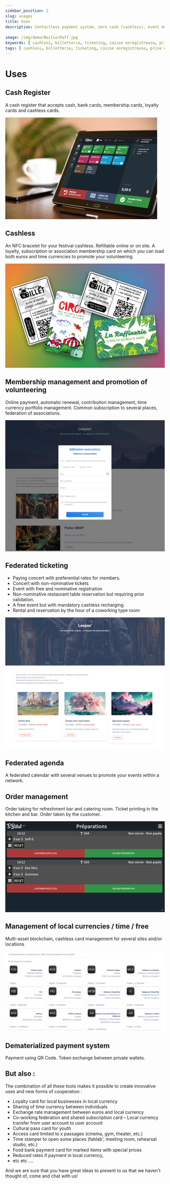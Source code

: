 ```yaml
---
sidebar_position: 2
slug: usages
title: Uses
description: Contactless payment system, zero cash (cashless), event management, catering room management, associative engagement and online ticket purchasing... but not only that !

image: /img/demo/BoitierRaff.jpg
keywords: [ cashless, billetterie, ticketing, caisse enregistreuse, prise de commandes, paiement dématérialisé, monnaies locales, monnaies temps, logiciel libre, open source, coopérative, cash register, order taking, dematerialized payment, local currencies, time currencies, free software, open source, cooperative ]
tags: [ cashless, billetterie, ticketing, caisse enregistreuse, prise de commandes, paiement dématérialisé, monnaies locales, monnaies temps, logiciel libre, open source, coopérative, cash register, order taking, dematerialized payment, local currencies, time currencies, free software, open source, cooperative ]
---
```

# Uses 

## Cash Register

A cash register that accepts cash, bank cards, membership cards, loyalty cards and cashless cards.

![caisse1](/img/demo/maq2-420.jpg)

## Cashless

An NFC bracelet for your festival cashless. Refillable online or on site. A loyalty, subscription or association membership card 
on which you can load both euros and time currencies to promote your volunteering.

![caisse1](/img/demo/cartes.jpg)

## Membership management and promotion of volunteering

Online payment, automatic renewal, contribution management, time currency portfolio management.
Common subscription to several places, federation of associations.

![adhésion](/img/demo/BilletDemo4_adhesion.jpg)

## Federated ticketing

- Paying concert with preferential rates for members.
- Concert with non-nominative tickets
- Event with free and nominative registration
- Non-nominative restaurant table reservation but requiring prior validation.
- A free event but with mandatory cashless recharging.
- Rental and reservation by the hour of a coworking type room

![billet](/img/demo/BilletDemo1.jpg)

## Federated agenda

A federated calendar with several venues to promote your events within a network.

## Order management

Order taking for refreshment bar and catering room. Ticket printing in the kitchen and bar. Order taken by the customer.

![commande](/img/demo/CashlessDemo6.jpg)

## Management of local currencies / time / free

Multi-asset blockchain, cashless card management for several sites and/or locations

![fedow](/img/demo/fedow_beta.jpg)

## Dematerialized payment system

Payment using QR Code. Token exchange between private wallets.


## But also :

The combination of all these tools makes it possible to create innovative uses and new forms of cooperation :

- Loyalty card for local businesses in local currency
- Sharing of time currency between individuals
- Exchange rate management between euros and local currency
- Co-working federation and shared subscription card
– Local currency transfer from user account to user account
- Cultural pass card for youth
- Access card limited to x passages (cinema, gym, theater, etc.)
- Time stamper to open some places (fablab', meeting room, rehearsal studio, etc.)
- Food bank payment card for marked items with special prices
- Reduced rates if payment in local currency,
- etc etc ....

And we are sure that you have great ideas to present to us that we haven't thought of, come and chat with us!

